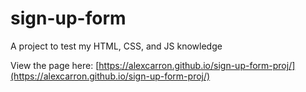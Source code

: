 # sign-up-form
A project to test my HTML, CSS, and JS knowledge

View the page here: [https://alexcarron.github.io/sign-up-form-proj/](https://alexcarron.github.io/sign-up-form-proj/)
